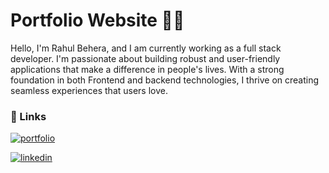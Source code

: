 # Portfolio Website 👨‍💻

Hello,
I'm Rahul Behera, and I am currently working as a full stack developer. I'm passionate about building robust and user-friendly applications that make a difference in people's lives. With a strong foundation in both Frontend and backend technologies, I thrive on creating seamless experiences that users love.

### 🔗 Links
[![portfolio](https://img.shields.io/badge/my_portfolio-000?style=for-the-badge&logo=ko-fi&logoColor=white)](http://rahul-behera.netlify.app/)

[![linkedin](https://img.shields.io/badge/linkedin-0A66C2?style=for-the-badge&logo=linkedin&logoColor=white)](https://www.linkedin.com/in/rahulbehera2002/)
